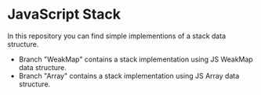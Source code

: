 # JavaScript Stack

In this repository you can find simple implementions of a stack data structure.

- Branch "WeakMap" contains a stack implementation using JS WeakMap data structure.
- Branch "Array" contains a stack implementation using JS Array data structure.
